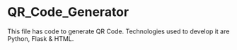 # QR_Code_Generator
This file has code to generate QR Code. Technologies used to develop it are Python, Flask &amp; HTML.
